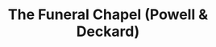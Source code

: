 ---
title: "The Funeral Chapel (Powell & Deckard)"
url: /bloomington/the-funeral-chapel-powell-and-deckard/
shop: funeral directors
---